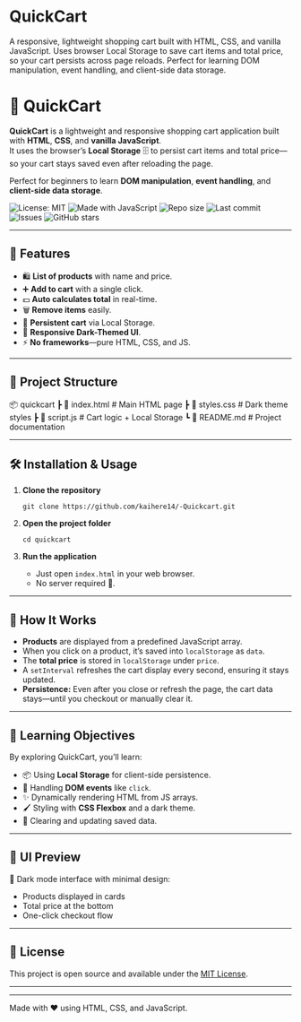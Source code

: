 # QuickCart
A responsive, lightweight shopping cart built with HTML, CSS, and vanilla JavaScript. Uses browser Local Storage to save cart items and total price, so your cart persists across page reloads. Perfect for learning DOM manipulation, event handling, and client-side data storage.


# 🛒 QuickCart

**QuickCart** is a lightweight and responsive shopping cart application built with **HTML**, **CSS**, and **vanilla JavaScript**.  
It uses the browser’s **Local Storage** 🗄️ to persist cart items and total price—so your cart stays saved even after reloading the page.  

Perfect for beginners to learn **DOM manipulation**, **event handling**, and **client-side data storage**.

![License: MIT](https://img.shields.io/badge/License-MIT-yellow.svg) ![Made with JavaScript](https://img.shields.io/badge/Made%20with-JavaScript-yellowgreen) ![Repo size](https://img.shields.io/github/repo-size/kaihere14/-Quickcart) ![Last commit](https://img.shields.io/github/last-commit/kaihere14/-Quickcart) ![Issues](https://img.shields.io/github/issues/kaihere14/-Quickcart) ![GitHub stars](https://img.shields.io/github/stars/kaihere14/-Quickcart?style=social)


---

## 🚀 Features

- 🛍️ **List of products** with name and price.
- ➕ **Add to cart** with a single click.
- 💵 **Auto calculates total** in real-time.
- 🗑️ **Remove items** easily.
- 💾 **Persistent cart** via Local Storage.
- 🎨 **Responsive Dark-Themed UI**.
- ⚡ **No frameworks**—pure HTML, CSS, and JS.

---

## 📂 Project Structure

📦 quickcart
┣ 📜 index.html # Main HTML page
┣ 📜 styles.css # Dark theme styles
┣ 📜 script.js # Cart logic + Local Storage
┗ 📜 README.md # Project documentation


---

## 🛠️ Installation & Usage

1. **Clone the repository**
    ```
    git clone https://github.com/kaihere14/-Quickcart.git
    ```

2. **Open the project folder**
    ```
    cd quickcart
    ```

3. **Run the application**
    - Just open `index.html` in your web browser.
    - No server required 🚀.

---

## 📌 How It Works

- **Products** are displayed from a predefined JavaScript array.
- When you click on a product, it’s saved into `localStorage` as `data`.
- The **total price** is stored in `localStorage` under `price`.
- A `setInterval` refreshes the cart display every second, ensuring it stays updated.
- **Persistence:** Even after you close or refresh the page, the cart data stays—until you checkout or manually clear it.

---

## 🧠 Learning Objectives

By exploring QuickCart, you’ll learn:
- 📦 Using **Local Storage** for client-side persistence.
- 🎯 Handling **DOM events** like `click`.
- ✨ Dynamically rendering HTML from JS arrays.
- 🖌️ Styling with **CSS Flexbox** and a dark theme.
- 🧹 Clearing and updating saved data.

---

## 🎨 UI Preview

🖤 Dark mode interface with minimal design:  
- Products displayed in cards
- Total price at the bottom
- One-click checkout flow

---

## 📄 License

This project is open source and available under the [MIT License](LICENSE).

---


---

Made with ❤️ using HTML, CSS, and JavaScript.
